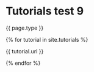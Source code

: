 ---
---
# Tutorials test 9

<p>{{ page.type }}</p>
{% for tutorial in site.tutorials %}
  <p>{{ tutorial.url }}</p>
{% endfor %}
